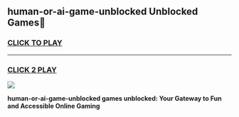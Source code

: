 
## human-or-ai-game-unblocked Unblocked Games👋
<h3>
<a href="https://news.freeplayer.one?title=human-or-ai-game-unblocked&ref=16F">CLICK TO PLAY</a></h3>
<hr>

<h3>
<a href="https://news.freeplayer.one?title=human-or-ai-game-unblocked&ref=16F">CLICK 2 PLAY</a>
  
</h3>

<a href="https://news.freeplayer.one?title=human-or-ai-game-unblocked&ref=16F/"><img src="https://clearcache.store/games.png"></a>


**human-or-ai-game-unblocked games unblocked: Your Gateway to Fun and Accessible Online Gaming**
